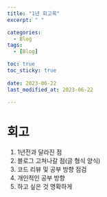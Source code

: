 ```yaml
---
title: "1년 회고록"
excerpt: " "

categories:
  - Blog
tags:
  - [Blog]

toc: true
toc_sticky: true
 
date: 2023-06-22
last_modified_at: 2023-06-22

---
```


# 회고

1. 1년전과 달라진 점
2. 블로그 고쳐나갈 점(글 형식 양식)
3. 코드 리뷰 및 공부 방향 점검
4. 개인적인 공부 방향
5. 하고 싶은 것 명확하게
